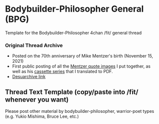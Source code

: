 # Bodybuilder-Philosopher General (BPG)
Template for the Bodybuilder-Philosopher 4chan /fit/ general thread

### Original Thread Archive
* Posted on the 70th anniversary of Mike Mentzer's birth (November 15, 2021)
* First public posting of all the [Mentzer quote images](https://github.com/Npoubko/Mentzer-Quote-Images) I put together, as well as his [cassette series](https://github.com/Npoubko/Mentzer-Cassette-Transcript) that I translated to PDF.
* [Desuarchive link](https://desuarchive.org/fit/thread/64366261/)

## Thread Text Template (copy/paste into /fit/ whenever you want)
Please post other material by bodybuilder-philosopher, warrior-poet types (e.g. Yukio Mishima, Bruce Lee, etc.)
